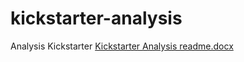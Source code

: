 # kickstarter-analysis
Analysis Kickstarter
[Kickstarter Analysis readme.docx](https://github.com/abramscris/kickstarter-analysis/files/8150107/Kickstarter.Analysis.readme.docx)
